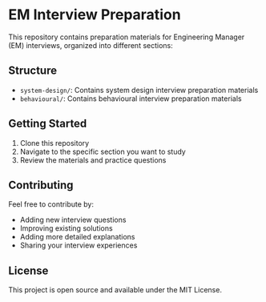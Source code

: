 # EM Interview Preparation

This repository contains preparation materials for Engineering Manager (EM) interviews, organized into different sections:

## Structure

- `system-design/`: Contains system design interview preparation materials
- `behavioural/`: Contains behavioural interview preparation materials

## Getting Started

1. Clone this repository
2. Navigate to the specific section you want to study
3. Review the materials and practice questions

## Contributing

Feel free to contribute by:
- Adding new interview questions
- Improving existing solutions
- Adding more detailed explanations
- Sharing your interview experiences

## License

This project is open source and available under the MIT License. 